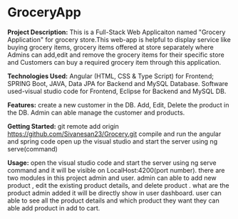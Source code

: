 # GroceryApp

**Project Description:**
  This is a Full-Stack Web Applicaiton  named "Grocery Application" for grocery store.This web-app is helpful to display service like buying grocery items, grocery items offered at store separately where Admins can add,edit and remove the grocery items for their specific store and Customers can buy a required grocery item through this application.

**Technologies Used:** 
    Angular (HTML, CSS & Type Script) for Frontend; 
    SPRING Boot, JAVA, Data JPA for Backend and MySQL Database. 
    Software used-visual studio code for Frontend, Eclipse for Backend and MySQL DB.
  
**Features:**
    create a new customer in the DB.
    Add, Edit, Delete the product in the DB.
    Admin can able manage the customer and products.
    
    
**Getting Started:**
     git remote add origin https://github.com/Sivanesan23/Grocery.git
     compile and run the angular and spring code
     open up the visual studio and start the server using ng serve(command)
        
**Usage:**
    open the visual studio code and start the server using ng serve command and it will be visible on LocalHost:4200(port number). there are two modules in this project admin and user.
    admin can able to add new product , edit the existing product details, and delete product . what are the product admin added it will be directly show in user dashboard.
    user can able to see all the product details and which product they want they can able add product in add to cart.
